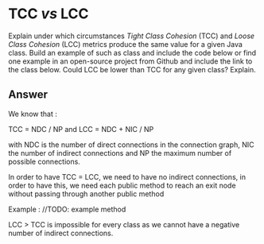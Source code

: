 # TCC *vs* LCC

Explain under which circumstances *Tight Class Cohesion* (TCC) and *Loose Class Cohesion* (LCC) metrics produce the same value for a given Java class. Build an example of such as class and include the code below or find one example in an open-source project from Github and include the link to the class below. Could LCC be lower than TCC for any given class? Explain.

## Answer

We know that : 

TCC = NDC / NP 
and LCC = NDC + NIC / NP

with NDC is the number of direct connections in the connection graph, NIC the number of indirect connections and NP the maximum number of possible connections.

In order to have TCC = LCC, we need to have no indirect connections, in order to have this, we need each public method to reach an exit node without passing through another public method

Example : //TODO: example method

LCC > TCC is impossible for every class as we cannot have a negative number of indirect connections.

